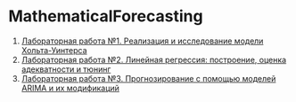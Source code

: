 # MathematicalForecasting
1. [Лабораторная работа №1. Реализация и исследование модели Хольта-Уинтерса](https://github.com/dunklenichts/MathematicalForecasting/tree/mathForecasting/lab1)
2. [Лабораторная работа №2. Линейная регрессия: построение, оценка адекватности и тюнинг](https://github.com/dunklenichts/MathematicalForecasting/tree/mathForecasting/lab2)
3. [Лабораторная работа №3. Прогнозирование с помощью моделей ARIMA и их модификаций](https://github.com/dunklenichts/MathematicalForecasting/tree/mathForecasting/lab2)
